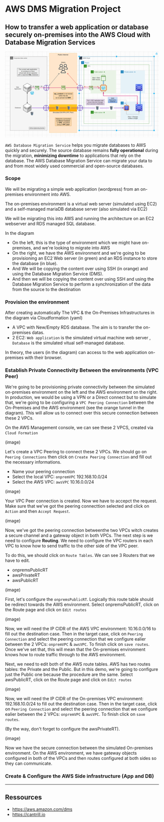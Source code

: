 # AWS DMS Migration Project

## How to transfer a web application or database securely on-premises into the AWS Cloud with Database Migration Services

![This is an image](https://github.com/stanleycharles/AWS/blob/main/AWS%20DMS%20Migration%20Project/AWS%20DMS%20Migration%20Diagram.png)

``AWS Database Migration Service`` helps you migrate databases to AWS quickly and securely. The source database remains **fully operational** during the migration, **minimizing downtime** to applications that rely on the database. The AWS Database Migration Service can migrate your data to and from most widely used commercial and open-source databases.

### Scope

We will be migrating a simple web application (wordpress) from an on-premises environment into AWS.

The on-premises environment is a virtual web server (simulated using EC2) and a self-managed mariaDB database server (also simulated via EC2)

We will be migrating this into AWS and running the architecture on an EC2 webserver and RDS managed SQL database.

In the diagram
 - On the left, this is the type of environment which we might have on-premises, and we're looking to migrate into AWS
 - On the right, we have the AWS environment and we're going to be provisioning an EC2 Web server (in green) and an RDS instance to store the database (in blue).
 - And We will be copying the content over using SSH (in orange) and using the Database Migration Service (DMS).
 - And then we will be copying the content over using SSH and using the Database Migration Service to perform a synchronization of the data from the source to the destination

### Provision the environment

After creating automatically The VPC & the On-Premises Infrastructures in the diagram via Cloudformation (yaml)
- A VPC with New/Empty RDS database. The aim is to transfer the on-premises datas. 
- 2 EC2: ``Web application`` is the simulated virtual machine web server , ``Database`` is the simulated vitual self-managed database.

In theory, the users (in the diagram) can access to the web application on-premises with their browser.

###  Establish Private Connectivity Between the environments (VPC Peer)

We're going to be provisioning private connectivity between the simulated on-premises environment on the left and the AWS environment on the right.
In production, we would be using a VPN or a Direct connect but to simulate that, we're going to be configuring a ``VPC Peering Connection`` between the On-Premises and the AWS environment (see the orange tunnel in the diagram). This will allow us to connect over this secure connection between these 2 VPCs.

On the AWS Management console, we can see these 2 VPCS, created via ``Cloud Formation``

(image)

Let's create a VPC Peering to connect these 2 VPCs. We should go on ``Peering Connections`` then click on ``Create Peering Connection`` and fill out the necessary informations. 
 - Name your peering connection
 - Select the local VPC: ``onpremVPC`` 192.168.10.0/24
 - Select the AWS VPC: ``awsVPC`` 10.16.0.0/24

(image)

Your VPC Peer connection is created. Now we have to accepct the request. Make sure that we've got the peering connecttion selected and click on ``Action`` and then ``Accept Request``.

(image)

Now, we've got the peering connection betweenthe two VPCs witch creates a secure channel and a gateway object in both VPCs.
The next step is we need to configure **Routing**.
We need to configure the VPC routers in each VPC to know how to send traffic to the other side of the VPC peer. 

To do this, we should click on ``Route Tables``. We can see 3 Routers that we have to edit. 
 - onpremsPublicRT
 - awsPrivateRT
 - awsPublicRT

(image)

First, let's configure the ``onpremsPublicRT``. Logically this route table should be redirect towards the AWS environment.
Select onpremsPublicRT, click on the Route page and click on ``Edit routes``

(image)

Now, we will need the IP CIDR of the AWS VPC environment: 10.16.0.0/16 to fill out the destination case. Then in the target case, click on ``Peering Connection`` and select the peering connection that we configure ealier between the 2 VPCs: ``onpremVPC`` & ``awsVPC``. To finish click on ``save routes``.
Once we've set that, this will mean that the On-premises environment knows how to route traffic through to the AWS environment.

Next, we need to edit both of the AWS route tables. AWS has two routes tables: the Private and the Public. But in this demo, we're going to configure just the Public one because the procedure are the same. 
Select awsPublicRT, click on the Route page and click on ``Edit routes``

(image)

Now, we will need the IP CIDR of the On-premises VPC environment: 192.168.10.0/24 to fill out the destination case. Then in the target case, click on ``Peering Connection`` and select the peering connection that we configure ealier between the 2 VPCs: ``onpremVPC`` & ``awsVPC``. To finish click on ``save routes``.

(By the way, don't forget to configure the awsPrivateRT).

(image)

Now we have the secure connection between the simulated On-premises environment. On the AWS environment, we have gateway objects configured in both of the VPCs and then routes configured at both sides so they can communicate.

### Create & Configure the AWS Side infrastructure (App and DB)








  ---
  
  ## Ressources
   - https://aws.amazon.com/dms
   - https://cantrill.io
   
